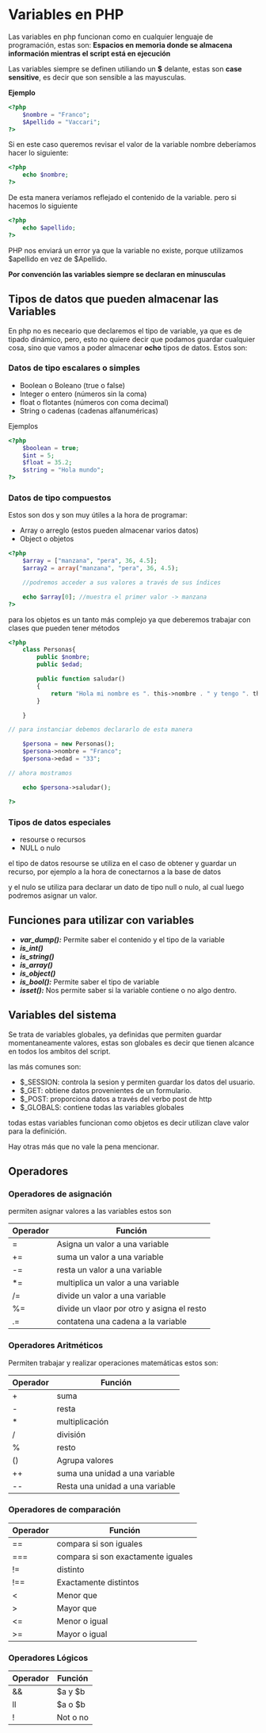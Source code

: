 # Variables en PHP

Las variables en php funcionan como en cualquier lenguaje de programación, estas son:
**Espacios en memoria donde se almacena información mientras el script está en ejecución**

Las variables siempre se definen utiliando un **$** delante, estas son **case sensitive**, es decir que son sensible a las mayusculas.

**Ejemplo**

```php
<?php
    $nombre = "Franco";
    $Apellido = "Vaccari";
?>
```

Si en este caso queremos revisar el valor de la variable nombre deberíamos hacer lo siguiente:

```php
<?php
    echo $nombre;
?>
```

De esta manera veríamos reflejado el contenido de la variable. pero si hacemos lo siguiente

```php
<?php
    echo $apellido;
?>
```

PHP nos enviará un error ya que la variable no existe, porque utilizamos $apellido en vez de $Apellido.

**Por convención las variables siempre se declaran en minusculas**

## Tipos de datos que pueden almacenar las Variables

En php no es neceario que declaremos el tipo de variable, ya que es de tipado dinámico, pero, esto no quiere decir que podamos guardar cualquier cosa, sino que vamos a poder almacenar **ocho** tipos de datos. Estos son:

### Datos de tipo escalares o simples

- Boolean o Boleano (true o false)
- Integer o entero (números sin la coma)
- float o flotantes (números con coma decimal)
- String o cadenas (cadenas alfanuméricas)

Ejemplos

```php
<?php
    $boolean = true;
    $int = 5;
    $float = 35.2;
    $string = "Hola mundo";
?>

```

### Datos de tipo compuestos

Estos son dos y son muy útiles a la hora de programar:

- Array o arreglo (estos pueden almacenar varios datos)
- Object o objetos

```php
<?php
    $array = ["manzana", "pera", 36, 4.5];
    $array2 = array("manzana", "pera", 36, 4.5);

    //podremos acceder a sus valores a través de sus índices

    echo $array[0]; //muestra el primer valor -> manzana
?>

```

para los objetos es un tanto más complejo ya que deberemos trabajar con clases que pueden tener métodos

```php
<?php
    class Personas{
        public $nombre;
        public $edad;

        public function saludar()
        {
            return "Hola mi nombre es ". this->nombre . " y tengo ". this->edad;
        }

    }

// para instanciar debemos declararlo de esta manera

    $persona = new Personas();
    $persona->nombre = "Franco";
    $persona->edad = "33";

// ahora mostramos

    echo $persona->saludar();

?>

```

### Tipos de datos especiales

- resourse o recursos
- NULL o nulo

el tipo de datos resourse se utiliza en el caso de obtener y guardar un recurso, por ejemplo a la hora de conectarnos a la base de datos

y el nulo se utiliza para declarar un dato de tipo null o nulo, al cual luego podremos asignar un valor.

## Funciones para utilizar con variables

- **_var_dump():_** Permite saber el contenido y el tipo de la variable
- **_is_int()_**
- **_is_string()_**
- **_is_array()_**
- **_is_object()_**
- **_is_bool():_** Permite saber el tipo de variable
- **_isset():_** Nos permite saber si la variable contiene o no algo dentro.

## Variables del sistema

Se trata de variables globales, ya definidas que permiten guardar momentaneamente valores, estas son globales es decir que tienen alcance en todos los ambitos del script.

las más comunes son:

- $\_SESSION: controla la sesion y permiten guardar los datos del usuario.
- $\_GET: obtiene datos provenientes de un formulario.
- $\_POST: proporciona datos a través del verbo post de http
- $\_GLOBALS: contiene todas las variables globales

todas estas variables funcionan como objetos es decir utilizan clave valor para la definición.

Hay otras más que no vale la pena mencionar.

## Operadores

### Operadores de asignación

permiten asignar valores a las variables estos son

| **Operador** | **Función**                                |
| ------------ | ------------------------------------------ |
| =            | Asigna un valor a una variable             |
| +=           | suma un valor a una variable               |
| -=           | resta un valor a una variable              |
| \*=          | multiplica un valor a una variable         |
| /=           | divide un valor a una variable             |
| %=           | divide un vlaor por otro y asigna el resto |
| .=           | contatena una cadena a la variable         |

### Operadores Aritméticos

Permiten trabajar y realizar operaciones matemáticas
estos son:

| **Operador** | **Función**                     |
| ------------ | ------------------------------- |
| +            | suma                            |
| -            | resta                           |
| \*           | multiplicación                  |
| /            | división                        |
| %            | resto                           |
| ()           | Agrupa valores                  |
| ++           | suma una unidad a una variable  |
| --           | Resta una unidad a una variable |

### Operadores de comparación

| **Operador** | **Función**                        |
| ------------ | ---------------------------------- |
| ==           | compara si son iguales             |
| ===          | compara si son exactamente iguales |
| !=           | distinto                           |
| !==          | Exactamente distintos              |
| <            | Menor que                          |
| >            | Mayor que                          |
| <=           | Menor o igual                      |
| >=           | Mayor o igual                      |

### Operadores Lógicos

| **Operador** | **Función** |
| ------------ | ----------- |
| &&           | $a y $b     |
| ll           | $a o $b     |
| !            | Not o no    |
